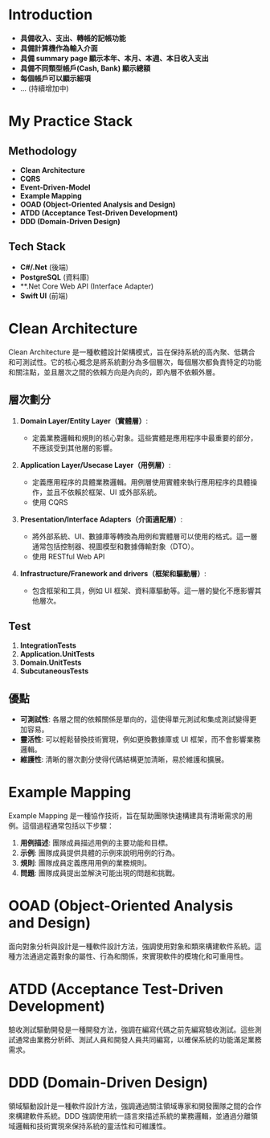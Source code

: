 # Introduction
- **具備收入、支出、轉帳的記帳功能**
- **具備計算機作為輸入介面**
- **具備 summary page 顯示本年、本月、本週、本日收入支出**
- **具備不同類型帳戶(Cash, Bank) 顯示總額**
- **每個帳戶可以顯示細項**
- ... (持續增加中)

# My Practice Stack
## Methodology
- **Clean Architecture**
- **CQRS**
- **Event-Driven-Model**
- **Example Mapping**
- **OOAD (Object-Oriented Analysis and Design)**
- **ATDD (Acceptance Test-Driven Development)**
- **DDD (Domain-Driven Design)**

## Tech Stack
- **C#/.Net** (後端) 
- **PostgreSQL** (資料庫)
- **.Net Core Web API (Interface Adapter) 
- **Swift UI** (前端)

# Clean Architecture
Clean Architecture 是一種軟體設計架構模式，旨在保持系統的高內聚、低耦合和可測試性。它的核心概念是將系統劃分為多個層次，每個層次都負責特定的功能和關注點，並且層次之間的依賴方向是內向的，即內層不依賴外層。

## 層次劃分
1. **Domain Layer/Entity Layer（實體層）**:
    - 定義業務邏輯和規則的核心對象。這些實體是應用程序中最重要的部分，不應該受到其他層的影響。
  
2. **Application Layer/Usecase Layer（用例層）**:
    - 定義應用程序的具體業務邏輯。用例層使用實體來執行應用程序的具體操作，並且不依賴於框架、UI 或外部系統。
    - 使用 CQRS
  
3. **Presentation/Interface Adapters（介面適配層）**:
    - 將外部系統、UI、數據庫等轉換為用例和實體層可以使用的格式。這一層通常包括控制器、視圖模型和數據傳輸對象（DTO）。
    - 使用 RESTful Web API
  
4. **Infrastructure/Franework and drivers（框架和驅動層）**:
    - 包含框架和工具，例如 UI 框架、資料庫驅動等。這一層的變化不應影響其他層次。

## Test
1. **IntegrationTests**
2. **Application.UnitTests**
3. **Domain.UnitTests**
4. **SubcutaneousTests**

## 優點
- **可測試性**: 各層之間的依賴關係是單向的，這使得單元測試和集成測試變得更加容易。
- **靈活性**: 可以輕鬆替換技術實現，例如更換數據庫或 UI 框架，而不會影響業務邏輯。
- **維護性**: 清晰的層次劃分使得代碼結構更加清晰，易於維護和擴展。

# Example Mapping

Example Mapping 是一種協作技術，旨在幫助團隊快速構建具有清晰需求的用例。這個過程通常包括以下步驟：
1. **用例描述**: 團隊成員描述用例的主要功能和目標。
2. **示例**: 團隊成員提供具體的示例來說明用例的行為。
3. **規則**: 團隊成員定義應用用例的業務規則。
4. **問題**: 團隊成員提出並解決可能出現的問題和挑戰。

# OOAD (Object-Oriented Analysis and Design)

面向對象分析與設計是一種軟件設計方法，強調使用對象和類來構建軟件系統。這種方法通過定義對象的屬性、行為和關係，來實現軟件的模塊化和可重用性。

# ATDD (Acceptance Test-Driven Development)

驗收測試驅動開發是一種開發方法，強調在編寫代碼之前先編寫驗收測試。這些測試通常由業務分析師、測試人員和開發人員共同編寫，以確保系統的功能滿足業務需求。

# DDD (Domain-Driven Design)

領域驅動設計是一種軟件設計方法，強調通過關注領域專家和開發團隊之間的合作來構建軟件系統。DDD 強調使用統一語言來描述系統的業務邏輯，並通過分離領域邏輯和技術實現來保持系統的靈活性和可維護性。
